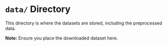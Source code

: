 # `data/` Directory
This directory is where the datasets are stored, including the preprocessed data. 

**Note:** Ensure you place the downloaded dataset here.